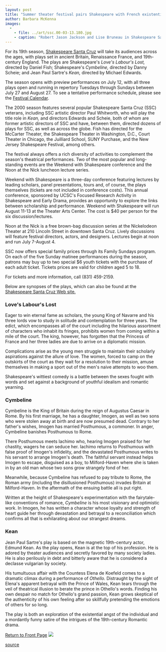 ```yaml
---
layout: post
title: "Summer theater festival pairs Shakespeare with French existentialist"
author: Barbara McKenna
images:
  -
    - file: ../art/ssc.00-03-13.180.jpg
    - caption: "Robert Jason Jackson and Lise Bruneau in Shakespeare Santa Cruz's 1998 production of Othello Photo: Shmuel Thaler"
---
```


For its 19th season, [Shakespeare Santa Cruz][1] will take its audiences across the ages, with plays set in ancient Britain, Renaissance France, and 19th-century England. The plays are Shakespeare's _Love's Labour's Lost,_ directed by Daniel Fish; Shakespeare's _Cymbeline,_ directed by Danny Scheie; and Jean Paul Sartre's _Kean,_ directed by Michael Edwards.

The season opens with preview performances on July 12, with all three plays open and running in repertory Tuesdays through Sundays between July 27 and August 27. To see a tentative performance schedule, please see the [Festival Calendar][2].   
  
The 2000 season features several popular Shakespeare Santa Cruz (SSC) veterans, including SSC artistic director Paul Whitworth, who will play the title role in _Kean,_ and directors Edwards and Scheie, both of whom are former artistic directors of SSC and have, between them, directed dozens of plays for SSC, as well as across the globe. Fish has directed for the McCarter Theater, the Shakespeare Theater in Washington, D.C., Court Theater in Chicago, the Juilliard School, SUNY Purchase, and the New Jersey Shakespeare Festival, among others.  
  
The festival always offers a rich diversity of activities to complement the season's theatrical performances. Two of the most popular and long-standing events are the Weekend with Shakespeare conference and the Noon at the Nick luncheon lecture series.   
  
Weekend with Shakespeare is a three-day conference featuring lectures by leading scholars, panel presentations, tours and, of course, the plays themselves (tickets are not included in conference costs). This annual conference, sponsored by UCSC's Focused Research Activity in Shakespeare and Early Drama, provides an opportunity to explore the links between scholarship and performance. Weekend with Shakespeare will run August 11-13 at the Theater Arts Center. The cost is $40 per person for the six discussion/lectures.   
  
Noon at the Nick is a free brown-bag discussion series at the Nickelodeon Theater at 210 Lincoln Street in downtown Santa Cruz. Lively discussions will feature festival directors, actors, and designers. Lectures begin at noon and run July 7-August 4.  
  
SSC now offers special family prices through its Family Sundays program. On each of the five Sunday matinee performances during the season, patrons may buy up to two special $6 youth tickets with the purchase of each adult ticket. Tickets prices are valid for children aged 5 to 18.   
  
For tickets and more information, call (831) 459-2159.   
  
Below are synopses of the plays, which can also be found at the [Shakespeare Santa Cruz Web site.][3]

### **Love's Labour's Lost**

Eager to win eternal fame as scholars, the young King of Navarre and his three lords vow to study in solitude and contemplation for three years. The edict, which encompasses all of the court including the hilarious assortment of characters who inhabit its fringes, prohibits women from coming within a mile of the court. The king, however, has forgotten that the Princess of France and her three ladies are due to arrive on a diplomatic mission.  
  
Complications arise as the young men struggle to maintain their scholarly aspirations against the allure of love. The women, forced to camp on the outskirts of the court as they wait for a resolution to their mission, amuse themselves in making a sport out of the men's naive attempts to woo them.  
  
Shakespeare's wittiest comedy is a battle between the sexes fought with words and set against a background of youthful idealism and romantic yearning.

### **Cymbeline**

Cymbeline is the King of Britain during the reign of Augustus Caesar in Rome. By his first marriage, he has a daughter, Imogen, as well as two sons who were stolen away at birth and are now presumed dead. Contrary to her father's wishes, Imogen has married Posthumous, a commoner. In anger, Cymbeline banishes Posthumous to Rome.  
  
There Posthumous meets Iachimo who, hearing Imogen praised for her chastity, wagers he can seduce her. Iachimo returns to Posthumous with false proof of Imogen's infidelity, and the devastated Posthumous writes to his servant to arrange Imogen's death. The faithful servant instead helps Imogen to escape, disguised as a boy, to Milford-Haven where she is taken in by an old man whose two sons grow strangely fond of her.  
  
Meanwhile, because Cymbeline has refused to pay tribute to Rome, the Roman army (including the disillusioned Posthumous) invades Britain at Milford-Haven. In the aftermath of the ensuing battle all is put right.  
  
Written at the height of Shakespeare's experimentation with the fairytale-like conventions of romance, _Cymbeline_ is his most visionary and optimistic work. In Imogen, he has written a character whose loyalty and strength of heart guide her through devastation and betrayal to a reconciliation which confirms all that is exhilarating about our strangest dreams.

### **Kean**

Jean Paul Sartre's play is based on the magnetic 19th-century actor, Edmund Kean. As the play opens, Kean is at the top of his profession. He is adored by theater audiences and secretly favored by many society ladies. He is also perilously in debt and bitterly aware that he is considered a declasse vulgarian by society.  
  
His tumultuous affair with the Countess Elena de Koefeld comes to a dramatic climax during a performance of _Othello._ Distraught by the sight of Elena's apparent betrayal with the Prince of Wales, Kean tears through the veil of theatrical illusion to berate the prince in Othello's words. Finding his own despair no match for Othello's grand passion, Kean grows skeptical of the authenticity of his own feeling after so skillfully pretending the emotions of others for so long.  
  
The play is both an exploration of the existential angst of the individual and a mordantly funny satire of the intrigues of the 19th-century Romantic drama.

[Return to Front Page][4] ![ ][5]

[1]: http://shakespearesantacruz.org
[2]: http://shakespearesantacruz.org/summer00/calendar.shtml
[3]: http://shakespearesantacruz.org/
[4]: ../../index.html
[5]: ../../images/trans.gif

[source](http://www1.ucsc.edu/currents/99-00/03-13/ssc.html "Permalink to ssc")
